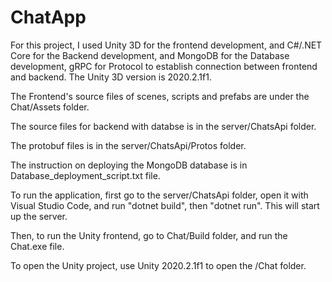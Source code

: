 # ChatApp

For this project, I used Unity 3D for the frontend development, and C#/.NET Core for the Backend development, and MongoDB for the Database development, gRPC for Protocol to establish connection between frontend and backend. The Unity 3D version is 2020.2.1f1.

The Frontend's source files of scenes, scripts and prefabs are under the Chat/Assets folder.

The source files for backend with databse is in the server/ChatsApi folder.

The protobuf files is in the server/ChatsApi/Protos folder.

The instruction on deploying the MongoDB database is in Database_deployment_script.txt file.

To run the application, first go to the server/ChatsApi folder, open it with Visual Studio Code, and run "dotnet build", then "dotnet run". This will start up the server.

Then, to run the Unity frontend, go to Chat/Build folder, and run the Chat.exe file.

To open the Unity project, use Unity 2020.2.1f1 to open the /Chat folder.
